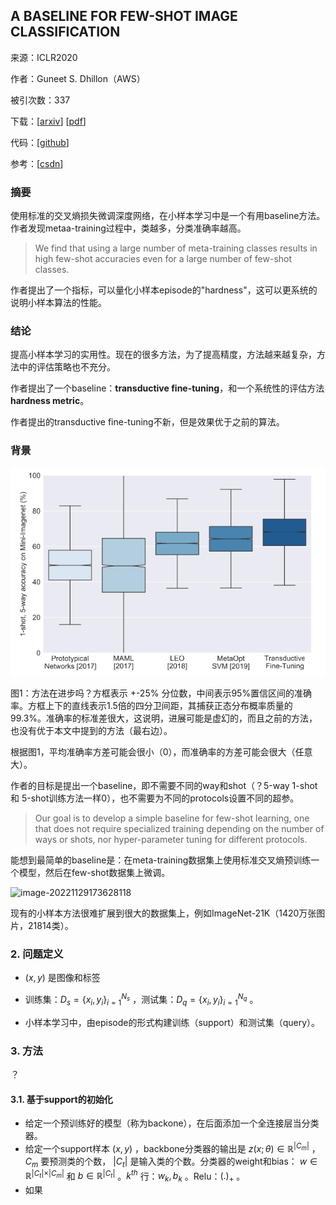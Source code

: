 ## A BASELINE FOR FEW-SHOT IMAGE CLASSIFICATION

来源：ICLR2020

作者：Guneet S. Dhillon（AWS）

被引次数：337

下载：[[arxiv](https://arxiv.org/pdf/1909.02729)] [[pdf](file:///home/mkid/%E6%A1%8C%E9%9D%A2/A/%E8%AE%BA%E6%96%87/%E5%AF%B9%E6%AF%94%E5%B0%8F%E6%A0%B7%E6%9C%AC%E5%AD%A6%E4%B9%A0/A%20Baseline%20for%20Few-shot%20Image%20Classification.pdf)]

代码：[[github](https://github.com/amazon-science/few-shot-baseline)]

参考：[[csdn](https://blog.csdn.net/qq_38900441/article/details/107013477)]

### 摘要

使用标准的交叉熵损失微调深度网络，在小样本学习中是一个有用baseline方法。作者发现metaa-training过程中，类越多，分类准确率越高。

> We find that using a large number of meta-training classes results in high few-shot accuracies even for a large number of few-shot classes. 

作者提出了一个指标，可以量化小样本episode的"hardness"，这可以更系统的说明小样本算法的性能。

### 结论

提高小样本学习的实用性。现在的很多方法，为了提高精度，方法越来越复杂，方法中的评估策略也不充分。

作者提出了一个baseline：**transductive fine-tuning**，和一个系统性的评估方法 **hardness metric**。

作者提出的transductive fine-tuning不新，但是效果优于之前的算法。

### 背景

![image-20221129171551504](./pic/image-20221129171551504.png)

图1：方法在进步吗？方框表示 +-25% 分位数，中间表示95%置信区间的准确率。方框上下的直线表示1.5倍的四分卫间距，其捕获正态分布概率质量的99.3%。准确率的标准差很大，这说明，进展可能是虚幻的，而且之前的方法，也没有优于本文中提到的方法（最右边）。

根据图1，平均准确率方差可能会很小（0），而准确率的方差可能会很大（任意大）。

作者的目标是提出一个baseline，即不需要不同的way和shot（？5-way 1-shot 和 5-shot训练方法一样0），也不需要为不同的protocols设置不同的超参。

> Our goal is to develop a simple baseline for few-shot learning, one that does not require specialized training depending on the number of ways or shots, nor hyper-parameter tuning for different protocols.

能想到最简单的baseline是：在meta-training数据集上使用标准交叉熵预训练一个模型，然后在few-shot数据集上微调。

![image-20221129173628118](.pic/image-20221129173628118.png)

现有的小样本方法很难扩展到很大的数据集上，例如ImageNet-21K（1420万张图片，21814类）。

### 2. 问题定义

- $(x,y)$ 是图像和标签
- 训练集：$D_s = \{x_i, y_i\}^{N_s}_{i=1}$ ，测试集：$D_q = \{x_i, y_i\}^{N_q}_{i=1}$ 。

- 小样本学习中，由episode的形式构建训练（support）和测试集（query）。

### 3. 方法

？





#### 3.1. 基于support的初始化

- 给定一个预训练好的模型（称为backone），在后面添加一个全连接层当分类器。
- 给定一个support样本 $(x, y)$ ，backbone分类器的输出是 $z(x; \theta) \in \mathbb{R}^{\vert C_m \vert}$ ，$C_m$ 要预测类的个数， $\vert C_t \vert$ 是输入类的个数。分类器的weight和bias： $w \in \mathbb{R}^{\vert C_t \vert \times \vert C_m \vert}$ 和 $b \in \mathbb{R}^{\vert C_t \vert}$ 。$k^{th}$ 行：$w_k, b_k$ 。Relu：$(.)_+$ 。
- 如果